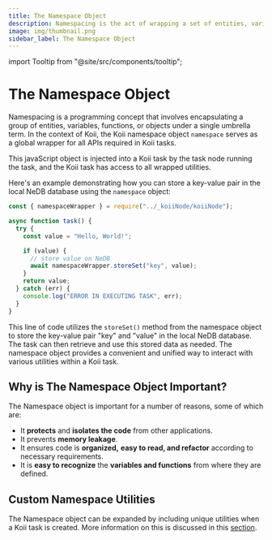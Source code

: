 ```yaml
---
title: The Namespace Object
description: Namespacing is the act of wrapping a set of entities, variables, functions, and objects under a single umbrella term.
image: img/thumbnail.png
sidebar_label: The Namespace Object
---
```


import Tooltip from "@site/src/components/tooltip";

# The Namespace Object

Namespacing is a programming concept that involves encapsulating a group of entities, variables, functions, or objects under a single umbrella term. In the context of Koii, the Koii namespace object `namespace` serves as a global wrapper for all APIs required in Koii tasks.

This javaScript object is injected into a Koii task by the task node running the task, and the Koii task has access to all wrapped utilities.

Here's an example demonstrating how you can store a key-value pair in the local NeDB database using the `namespace` object:

```javascript
const { namespaceWrapper } = require("../_koiiNode/koiiNode");

async function task() {
  try {
    const value = "Hello, World!";

    if (value) {
      // store value on NeDB
      await namespaceWrapper.storeSet("key", value);
    }
    return value;
  } catch (err) {
    console.log("ERROR IN EXECUTING TASK", err);
  }
}
```

This line of code utilizes the `storeSet()` method from the namespace object to store the key-value pair "key" and "value" in the local NeDB database. The task can then retrieve and use this stored data as needed. The namespace object provides a convenient and unified way to interact with various utilities within a Koii task.

## Why is The Namespace Object Important?&#x20;

The Namespace object is important for a number of reasons, some of which are:

- It **protects** and **isolates the code** from other applications.
- It prevents **memory leakage**.
- It ensures code is **organized,** **easy to read, and refactor** according to necessary requirements.
- It is **easy to recognize** the **variables and functions** from where they are defined.

## Custom Namespace Utilities

The Namespace object can be expanded by including unique utilities when a Koii task is created. More information on this is discussed in this [section](./customizing-the-namespace).
